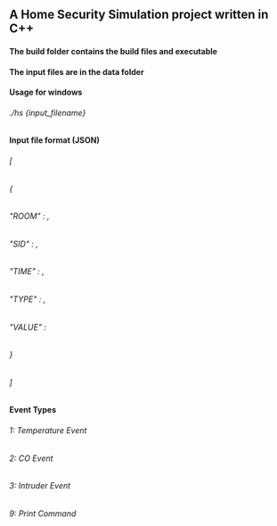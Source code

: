 ## A Home Security Simulation project written in C++

#### The build folder contains the build files and executable

#### The input files are in the data folder

#### Usage for windows
###### ./hs {input_filename}

#### Input file format (JSON)
###### [
######	{
######        "ROOM" : <Room number>,
######        "SID" : <Sensor Id>,
######        "TIME" : <Time Stamp>,
######        "TYPE" : <Event Type>,
######        "VALUE" : <Sensor Value>
######    }
###### ]

#### Event Types
###### 1: Temperature Event
###### 2: CO Event
###### 3: Intruder Event
###### 9: Print Command
